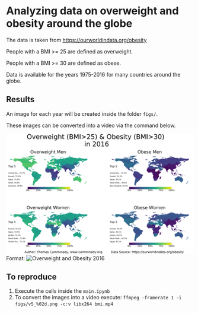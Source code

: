 # Analyzing data on overweight and obesity around the globe

The data is taken from https://ourworldindata.org/obesity

People with a BMI >= 25 are defined as overweight.

People with a BMI >= 30 are defined as obese.

Data is available for the years 1975-2016 for many countries around the globe.

## Results

An image for each year will be created inside the folder `figs/`. 

These images can be converted into a video via the command below.

![Results 2016](https://raw.githubusercontent.com/camminady/overweight/master/figs/v5_41.png)
Format: ![Overweight and Obesity 2016](url)



## To reproduce

1) Execute the cells inside the `main.ipynb`
2) To convert the images into a  video execute: `ffmpeg -framerate 1 -i figs/v5_%02d.png -c:v libx264 bmi.mp4`
